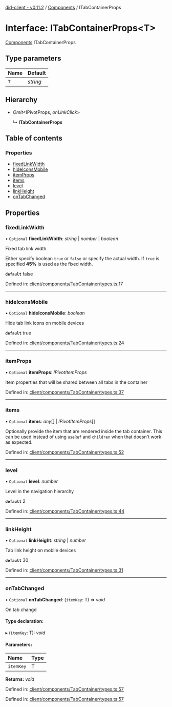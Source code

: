 [did-client - v0.11.2](../README.md) / [Components](../modules/components.md) / ITabContainerProps

# Interface: ITabContainerProps<T\>

[Components](../modules/components.md).ITabContainerProps

## Type parameters

Name | Default |
:------ | :------ |
`T` | *string* |

## Hierarchy

* *Omit*<IPivotProps, *onLinkClick*\>

  ↳ **ITabContainerProps**

## Table of contents

### Properties

- [fixedLinkWidth](components.itabcontainerprops.md#fixedlinkwidth)
- [hideIconsMobile](components.itabcontainerprops.md#hideiconsmobile)
- [itemProps](components.itabcontainerprops.md#itemprops)
- [items](components.itabcontainerprops.md#items)
- [level](components.itabcontainerprops.md#level)
- [linkHeight](components.itabcontainerprops.md#linkheight)
- [onTabChanged](components.itabcontainerprops.md#ontabchanged)

## Properties

### fixedLinkWidth

• `Optional` **fixedLinkWidth**: *string* \| *number* \| *boolean*

Fixed tab link width

Either specify boolean `true` or `false` or
specify the actual width. If `true` is specified
**45%** is used as the fixed width.

**`default`** false

Defined in: [client/components/TabContainer/types.ts:17](https://github.com/Puzzlepart/did/blob/dev/client/components/TabContainer/types.ts#L17)

___

### hideIconsMobile

• `Optional` **hideIconsMobile**: *boolean*

Hide tab link icons on mobile devices

**`default`** true

Defined in: [client/components/TabContainer/types.ts:24](https://github.com/Puzzlepart/did/blob/dev/client/components/TabContainer/types.ts#L24)

___

### itemProps

• `Optional` **itemProps**: *IPivotItemProps*

Item properties that will be shared between
all tabs in the container

Defined in: [client/components/TabContainer/types.ts:37](https://github.com/Puzzlepart/did/blob/dev/client/components/TabContainer/types.ts#L37)

___

### items

• `Optional` **items**: *any*[] \| *IPivotItemProps*[]

Optionally provide the item that are rendered
inside the tab container. This can be used instead of
using `useRef` and `children` when that doesn't
work as expected.

Defined in: [client/components/TabContainer/types.ts:52](https://github.com/Puzzlepart/did/blob/dev/client/components/TabContainer/types.ts#L52)

___

### level

• `Optional` **level**: *number*

Level in the navigation hierarchy

**`default`** 2

Defined in: [client/components/TabContainer/types.ts:44](https://github.com/Puzzlepart/did/blob/dev/client/components/TabContainer/types.ts#L44)

___

### linkHeight

• `Optional` **linkHeight**: *string* \| *number*

Tab link height on mobile devices

**`default`** 30

Defined in: [client/components/TabContainer/types.ts:31](https://github.com/Puzzlepart/did/blob/dev/client/components/TabContainer/types.ts#L31)

___

### onTabChanged

• `Optional` **onTabChanged**: (`itemKey`: T) => *void*

On tab changd

#### Type declaration:

▸ (`itemKey`: T): *void*

#### Parameters:

Name | Type |
:------ | :------ |
`itemKey` | T |

**Returns:** *void*

Defined in: [client/components/TabContainer/types.ts:57](https://github.com/Puzzlepart/did/blob/dev/client/components/TabContainer/types.ts#L57)

Defined in: [client/components/TabContainer/types.ts:57](https://github.com/Puzzlepart/did/blob/dev/client/components/TabContainer/types.ts#L57)
